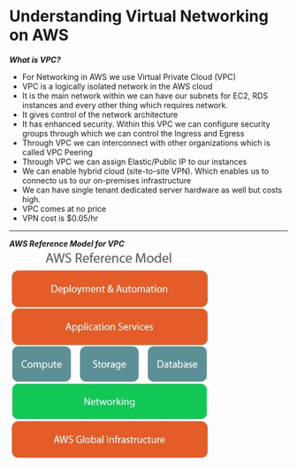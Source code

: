 # Understanding Virtual Networking on AWS

***What is VPC?***
- For Networking in AWS we use Virtual Private Cloud (VPC)
- VPC is a logically isolated network in the AWS cloud
- It is the main network within we can have our subnets for EC2, RDS instances and every other thing which requires network.
- It gives control of the network architecture
- It has enhanced security. Within this VPC we can configure security groups through which we can control the Ingress and Egress
- Through VPC we can interconnect with other organizations which is called VPC Peering
- Through VPC we can assign Elastic/Public IP to our instances
- We can enable hybrid cloud (site-to-site VPN). Which enables us to connecto us to our on-premises infrastructure
- We can have single tenant dedicated server hardware  as well but costs high.
- VPC comes at no price
- VPN cost is $0.05/hr

---

***AWS Reference Model for VPC***
![AWS_Reference_Model](images/AWS_Reference_Model.JPG)

